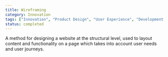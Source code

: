 ```yaml
---
title: Wireframing
category: Innovation
tags: ["Innovation", "Product Design", "User Experience", "Development Process"]
status: completed
---
```

A method for designing a website at the structural level, used to layout content and functionality on a page which takes into account user needs and user journeys.